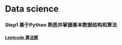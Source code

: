 # Data science

  
### Step1 基于Python 熟悉并掌握基本数据结构和算法  
#### [Leetcode 算法题](https://github.com/superlea81/becoming-data-scientist/tree/master/Leetcode)
